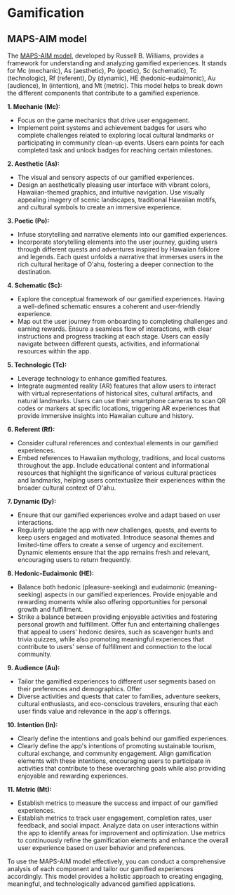 # Gamification

## MAPS-AIM model

The [MAPS-AIM model](https://www.degruyter.com/document/doi/10.21832/9781845418236-005/html), developed by Russell B. Williams, provides a framework for understanding and analyzing gamified experiences. It stands for Mc (mechanic), As (aesthetic), Po (poetic), Sc (schematic), Tc (technologic), Rf (referent), Dy (dynamic), HE (hedonic-eudaimonic), Au (audience), In (intention), and Mt (metric). This model helps to break down the different components that contribute to a gamified experience.

**1. Mechanic (Mc):**

- Focus on the game mechanics that drive user engagement.
- Implement point systems and achievement badges for users who complete challenges related to exploring local cultural landmarks or participating in community clean-up events. Users earn points for each completed task and unlock badges for reaching certain milestones.

**2. Aesthetic (As):**

- The visual and sensory aspects of our gamified experiences.
- Design an aesthetically pleasing user interface with vibrant colors, Hawaiian-themed graphics, and intuitive navigation. Use visually appealing imagery of scenic landscapes, traditional Hawaiian motifs, and cultural symbols to create an immersive experience.

**3. Poetic (Po):**

- Infuse storytelling and narrative elements into our gamified experiences.
- Incorporate storytelling elements into the user journey, guiding users through different quests and adventures inspired by Hawaiian folklore and legends. Each quest unfolds a narrative that immerses users in the rich cultural heritage of O'ahu, fostering a deeper connection to the destination.

**4. Schematic (Sc):**

- Explore the conceptual framework of our gamified experiences. Having a well-defined schematic ensures a coherent and user-friendly experience.
- Map out the user journey from onboarding to completing challenges and earning rewards. Ensure a seamless flow of interactions, with clear instructions and progress tracking at each stage. Users can easily navigate between different quests, activities, and informational resources within the app.

**5. Technologic (Tc):**

- Leverage technology to enhance gamified features.
- Integrate augmented reality (AR) features that allow users to interact with virtual representations of historical sites, cultural artifacts, and natural landmarks. Users can use their smartphone cameras to scan QR codes or markers at specific locations, triggering AR experiences that provide immersive insights into Hawaiian culture and history.

**6. Referent (Rf):**

- Consider cultural references and contextual elements in our gamified experiences.
- Embed references to Hawaiian mythology, traditions, and local customs throughout the app. Include educational content and informational resources that highlight the significance of various cultural practices and landmarks, helping users contextualize their experiences within the broader cultural context of O'ahu.

**7. Dynamic (Dy):**

- Ensure that our gamified experiences evolve and adapt based on user interactions.
- Regularly update the app with new challenges, quests, and events to keep users engaged and motivated. Introduce seasonal themes and limited-time offers to create a sense of urgency and excitement. Dynamic elements ensure that the app remains fresh and relevant, encouraging users to return frequently.

**8. Hedonic-Eudaimonic (HE):**

- Balance both hedonic (pleasure-seeking) and eudaimonic (meaning-seeking) aspects in our gamified experiences. Provide enjoyable and rewarding moments while also offering opportunities for personal growth and fulfillment.
- Strike a balance between providing enjoyable activities and fostering personal growth and fulfillment. Offer fun and entertaining challenges that appeal to users' hedonic desires, such as scavenger hunts and trivia quizzes, while also promoting meaningful experiences that contribute to users' sense of fulfillment and connection to the local community.

**9. Audience (Au):**

- Tailor the gamified experiences to different user segments based on their preferences and demographics. Offer
- Diverse activities and quests that cater to families, adventure seekers, cultural enthusiasts, and eco-conscious travelers, ensuring that each user finds value and relevance in the app's offerings.

**10. Intention (In):**

- Clearly define the intentions and goals behind our gamified experiences.
- Clearly define the app's intentions of promoting sustainable tourism, cultural exchange, and community engagement. Align gamification elements with these intentions, encouraging users to participate in activities that contribute to these overarching goals while also providing enjoyable and rewarding experiences.

**11. Metric (Mt):**

- Establish metrics to measure the success and impact of our gamified experiences.
- Establish metrics to track user engagement, completion rates, user feedback, and social impact. Analyze data on user interactions within the app to identify areas for improvement and optimization. Use metrics to continuously refine the gamification elements and enhance the overall user experience based on user behavior and preferences.

To use the MAPS-AIM model effectively, you can conduct a comprehensive analysis of each component and tailor our gamified experiences accordingly. This model provides a holistic approach to creating engaging, meaningful, and technologically advanced gamified applications.
